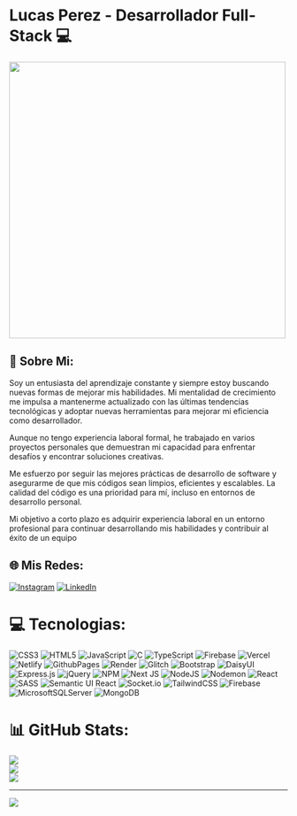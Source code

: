 # Lucas Perez - Desarrollador Full-Stack 💻



<image src="https://user-images.githubusercontent.com/74038190/225813708-98b745f2-7d22-48cf-9150-083f1b00d6c9.gif" width="500px" />




## 🎯 Sobre Mi: 

Soy un entusiasta del aprendizaje constante y siempre estoy buscando nuevas formas de mejorar mis habilidades. Mi mentalidad de crecimiento me impulsa a mantenerme actualizado con las últimas tendencias tecnológicas y adoptar nuevas herramientas para mejorar mi eficiencia como desarrollador.

Aunque no tengo experiencia laboral formal, he trabajado en varios proyectos personales que demuestran mi capacidad para enfrentar desafíos y encontrar soluciones creativas.

Me esfuerzo por seguir las mejores prácticas de desarrollo de software y asegurarme de que mis códigos sean limpios, eficientes y escalables. La calidad del código es una prioridad para mí, incluso en entornos de desarrollo personal.

Mi objetivo a corto plazo es adquirir experiencia laboral en un entorno profesional para continuar desarrollando mis habilidades y contribuir al éxito de un equipo

## 🌐 Mis Redes:
[![Instagram](https://img.shields.io/badge/Instagram-%23E4405F.svg?logo=Instagram&logoColor=white)](https://instagram.com/_lucasprzz) [![LinkedIn](https://img.shields.io/badge/LinkedIn-%230077B5.svg?logo=linkedin&logoColor=white)](https://linkedin.com/in/lucasperez26) 

# 💻 Tecnologias:
![CSS3](https://img.shields.io/badge/css3-%231572B6.svg?style=for-the-badge&logo=css3&logoColor=white) ![HTML5](https://img.shields.io/badge/html5-%23E34F26.svg?style=for-the-badge&logo=html5&logoColor=white) ![JavaScript](https://img.shields.io/badge/javascript-%23323330.svg?style=for-the-badge&logo=javascript&logoColor=%23F7DF1E) ![C](https://img.shields.io/badge/c-%2300599C.svg?style=for-the-badge&logo=c&logoColor=white) ![TypeScript](https://img.shields.io/badge/typescript-%23007ACC.svg?style=for-the-badge&logo=typescript&logoColor=white) ![Firebase](https://img.shields.io/badge/firebase-%23039BE5.svg?style=for-the-badge&logo=firebase) ![Vercel](https://img.shields.io/badge/vercel-%23000000.svg?style=for-the-badge&logo=vercel&logoColor=white) ![Netlify](https://img.shields.io/badge/netlify-%23000000.svg?style=for-the-badge&logo=netlify&logoColor=#00C7B7) ![GithubPages](https://img.shields.io/badge/github%20pages-121013?style=for-the-badge&logo=github&logoColor=white) ![Render](https://img.shields.io/badge/Render-%46E3B7.svg?style=for-the-badge&logo=render&logoColor=white) ![Glitch](https://img.shields.io/badge/glitch-%233333FF.svg?style=for-the-badge&logo=glitch&logoColor=white) ![Bootstrap](https://img.shields.io/badge/bootstrap-%238511FA.svg?style=for-the-badge&logo=bootstrap&logoColor=white) ![DaisyUI](https://img.shields.io/badge/daisyui-5A0EF8?style=for-the-badge&logo=daisyui&logoColor=white) ![Express.js](https://img.shields.io/badge/express.js-%23404d59.svg?style=for-the-badge&logo=express&logoColor=%2361DAFB) ![jQuery](https://img.shields.io/badge/jquery-%230769AD.svg?style=for-the-badge&logo=jquery&logoColor=white) ![NPM](https://img.shields.io/badge/NPM-%23CB3837.svg?style=for-the-badge&logo=npm&logoColor=white) ![Next JS](https://img.shields.io/badge/Next-black?style=for-the-badge&logo=next.js&logoColor=white) ![NodeJS](https://img.shields.io/badge/node.js-6DA55F?style=for-the-badge&logo=node.js&logoColor=white) ![Nodemon](https://img.shields.io/badge/NODEMON-%23323330.svg?style=for-the-badge&logo=nodemon&logoColor=%BBDEAD) ![React](https://img.shields.io/badge/react-%2320232a.svg?style=for-the-badge&logo=react&logoColor=%2361DAFB) ![SASS](https://img.shields.io/badge/SASS-hotpink.svg?style=for-the-badge&logo=SASS&logoColor=white) ![Semantic UI React](https://img.shields.io/badge/Semantic%20UI%20React-%2335BDB2.svg?style=for-the-badge&logo=SemanticUIReact&logoColor=white) ![Socket.io](https://img.shields.io/badge/Socket.io-black?style=for-the-badge&logo=socket.io&badgeColor=010101) ![TailwindCSS](https://img.shields.io/badge/tailwindcss-%2338B2AC.svg?style=for-the-badge&logo=tailwind-css&logoColor=white) ![Firebase](https://img.shields.io/badge/Firebase-039BE5?style=for-the-badge&logo=Firebase&logoColor=white) ![MicrosoftSQLServer](https://img.shields.io/badge/Microsoft%20SQL%20Server-CC2927?style=for-the-badge&logo=microsoft%20sql%20server&logoColor=white) ![MongoDB](https://img.shields.io/badge/MongoDB-%234ea94b.svg?style=for-the-badge&logo=mongodb&logoColor=white)
# 📊 GitHub Stats:
![](https://github-readme-stats.vercel.app/api?username=LucasPerezz&theme=react&hide_border=true&include_all_commits=true&count_private=true)<br/>
![](https://github-readme-streak-stats.herokuapp.com/?user=LucasPerezz&theme=react&hide_border=true)<br/>
![](https://github-readme-stats.vercel.app/api/top-langs/?username=LucasPerezz&theme=react&hide_border=true&include_all_commits=true&count_private=true&layout=compact)

---
[![](https://visitcount.itsvg.in/api?id=LucasPerezz&icon=0&color=0)](https://visitcount.itsvg.in)

<!-- Proudly created with GPRM ( https://gprm.itsvg.in ) -->
